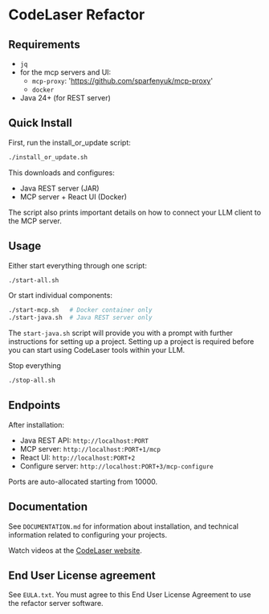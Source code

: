 CodeLaser Refactor
==================

## Requirements

- `jq`
- for the mcp servers and UI:
  -  `mcp-proxy`: 'https://github.com/sparfenyuk/mcp-proxy'
  - `docker`
- Java 24+ (for REST server)

## Quick Install

First, run the install_or_update script:

```bash
./install_or_update.sh
```

This downloads and configures:
- Java REST server (JAR)
- MCP server + React UI (Docker)

The script also prints important details on how to connect your LLM client to the MCP server.

## Usage

Either start everything through one script:
```bash
./start-all.sh
```

Or start individual components:
```bash
./start-mcp.sh   # Docker container only
./start-java.sh  # Java REST server only
```
The ```start-java.sh``` script will provide you with a prompt with further instructions for setting up a project.
Setting up a project is required before you can start using CodeLaser tools within your LLM.

Stop everything
```bash
./stop-all.sh
```

## Endpoints

After installation:
- Java REST API: `http://localhost:PORT`
- MCP server: `http://localhost:PORT+1/mcp`
- React UI: `http://localhost:PORT+2`
- Configure server: `http://localhost:PORT+3/mcp-configure`

Ports are auto-allocated starting from 10000.

## Documentation

See `DOCUMENTATION.md` for information about installation, and technical information related to configuring your projects.

Watch videos at the [CodeLaser website](https://codelaser.io).

## End User License agreement

See `EULA.txt`.
You must agree to this End User License Agreement to use the refactor server software.
